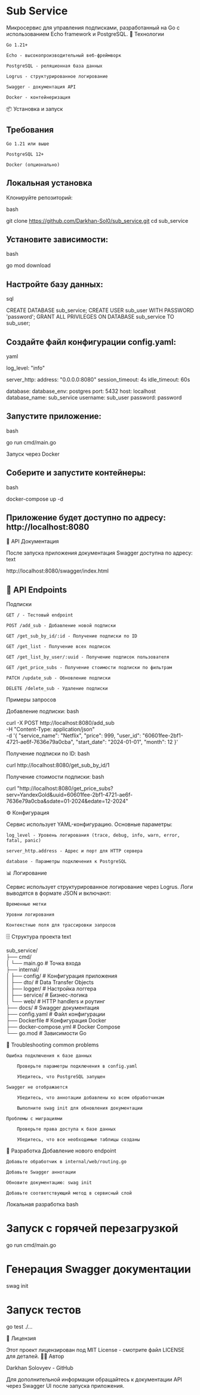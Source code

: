 # Sub Service

Микросервис для управления подписками, разработанный на Go с использованием Echo framework и PostgreSQL.
🚀 Технологии

    Go 1.21+

    Echo - высокопроизводительный веб-фреймворк

    PostgreSQL - реляционная база данных

    Logrus - структурированное логирование

    Swagger - документация API

    Docker - контейнеризация

📦 Установка и запуск
## Требования

    Go 1.21 или выше

    PostgreSQL 12+

    Docker (опционально)

## Локальная установка

Клонируйте репозиторий:

bash

git clone https://github.com/Darkhan-Sol0/sub_service.git
cd sub_service

## Установите зависимости:

bash

go mod download

## Настройте базу данных:

sql

CREATE DATABASE sub_service;
CREATE USER sub_user WITH PASSWORD 'password';
GRANT ALL PRIVILEGES ON DATABASE sub_service TO sub_user;

## Создайте файл конфигурации config.yaml:

yaml

log_level: "info"

server_http:
  address: "0.0.0.0:8080"
  session_timeout: 4s
  idle_timeout: 60s

database:
  database_env: postgres
  port: 5432
  host: localhost
  database_name: sub_service
  username: sub_user
  password: password

## Запустите приложение:

bash

go run cmd/main.go

Запуск через Docker

## Соберите и запустите контейнеры:

bash

docker-compose up -d

## Приложение будет доступно по адресу: http://localhost:8080

📖 API Документация

После запуска приложения документация Swagger доступна по адресу:
text

http://localhost:8080/swagger/index.html

## 🔧 API Endpoints
Подписки

    GET / - Тестовый endpoint

    POST /add_sub - Добавление новой подписки

    GET /get_sub_by_id/:id - Получение подписки по ID

    GET /get_list - Получение всех подписок

    GET /get_list_by_user/:uuid - Получение подписок пользователя

    GET /get_price_subs - Получение стоимости подписки по фильтрам

    PATCH /update_sub - Обновление подписки

    DELETE /delete_sub - Удаление подписки

Примеры запросов

Добавление подписки:
bash

curl -X POST http://localhost:8080/add_sub \
  -H "Content-Type: application/json" \
  -d '{
    "service_name": "Netflix",
    "price": 999,
    "user_id": "60601fee-2bf1-4721-ae6f-7636e79a0cba",
    "start_date": "2024-01-01",
    "month": 12
  }'

Получение подписки по ID:
bash

curl http://localhost:8080/get_sub_by_id/1

Получение стоимости подписки:
bash

curl "http://localhost:8080/get_price_subs?serv=YandexGold&uuid=60601fee-2bf1-4721-ae6f-7636e79a0cba&sdate=01-2024&edate=12-2024"

⚙️ Конфигурация

Сервис использует YAML-конфигурацию. Основные параметры:

    log_level - Уровень логирования (trace, debug, info, warn, error, fatal, panic)

    server_http.address - Адрес и порт для HTTP сервера

    database - Параметры подключения к PostgreSQL

📊 Логирование

Сервис использует структурированное логирование через Logrus. Логи выводятся в формате JSON и включают:

    Временные метки

    Уровни логирования

    Контекстные поля для трассировки запросов

🗄️ Структура проекта
text

sub_service/<br>
├── cmd/<br>
│   └── main.go              # Точка входа<br>
├── internal/<br>
│   ├── config/              # Конфигурация приложения<br>
│   ├── dto/                 # Data Transfer Objects<br>
│   ├── logger/              # Настройка логгера<br>
│   ├── service/             # Бизнес-логика<br>
│   └── web/                 # HTTP handlers и роутинг<br>
├── docs/                    # Swagger документация<br>
├── config.yaml              # Файл конфигурации<br>
├── Dockerfile               # Конфигурация Docker<br>
├── docker-compose.yml       # Docker Compose<br>
└── go.mod                   # Зависимости Go<br>

🐛 Troubleshooting
common problems

    Ошибка подключения к базе данных

        Проверьте параметры подключения в config.yaml

        Убедитесь, что PostgreSQL запущен

    Swagger не отображается

        Убедитесь, что аннотации добавлены ко всем обработчикам

        Выполните swag init для обновления документации

    Проблемы с миграциями

        Проверьте права доступа к базе данных

        Убедитесь, что все необходимые таблицы созданы

🤝 Разработка
Добавление нового endpoint

    Добавьте обработчик в internal/web/routing.go

    Добавьте Swagger аннотации

    Обновите документацию: swag init

    Добавьте соответствующий метод в сервисный слой

Локальная разработка
bash

# Запуск с горячей перезагрузкой
go run cmd/main.go

# Генерация Swagger документации
swag init

# Запуск тестов
go test ./...

📝 Лицензия

Этот проект лицензирован под MIT License - смотрите файл LICENSE для деталей.
👨‍💻 Автор

Darkhan Solovyev - GitHub

Для дополнительной информации обращайтесь к документации API через Swagger UI после запуска приложения.